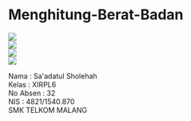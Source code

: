 # Menghitung-Berat-Badan

![](https://drive.google.com/uc?export=view&id=0B7B9myqe35ONOE1Ra1prN18wbkE) <br>
![](https://drive.google.com/uc?export=view&id=0B7B9myqe35ONYUJoQjJlMlZiaGc) <br>
![](https://drive.google.com/uc?export=view&?id=0B7B9myqe35ONcEFSelVuM25xYzA) <br>
![](https://drive.google.com/uc?export=view&id=0B7B9myqe35ONcmRBTUJMX00taVE) <br>

Nama : Sa'adatul Sholehah <br>
Kelas : XIRPL6 <br>
No Absen : 32 <br>
NIS : 4821/1540.870 <br>
SMK TELKOM MALANG
